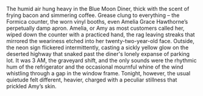The humid air hung heavy in the Blue Moon Diner, thick with the scent of frying bacon and simmering coffee.  Grease clung to everything – the Formica counter, the worn vinyl booths, even Amelia Grace Hawthorne’s perpetually damp apron.  Amelia, or Amy as most customers called her, wiped down the counter with a practiced hand, the rag leaving streaks that mirrored the weariness etched into her twenty-two-year-old face.  Outside, the neon sign flickered intermittently, casting a sickly yellow glow on the deserted highway that snaked past the diner's lonely expanse of parking lot.  It was 3 AM, the graveyard shift, and the only sounds were the rhythmic hum of the refrigerator and the occasional mournful whine of the wind whistling through a gap in the window frame.  Tonight, however, the usual quietude felt different, heavier, charged with a peculiar stillness that prickled Amy’s skin.
